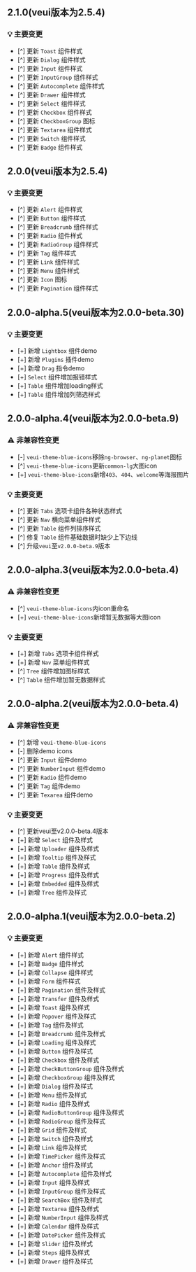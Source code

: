 ## 2.1.0(veui版本为2.5.4)
### 💡 主要变更
* [^] 更新 `Toast` 组件样式
* [^] 更新 `Dialog` 组件样式
* [^] 更新 `Input` 组件样式
* [^] 更新 `InputGroup` 组件样式
* [^] 更新 `Autocomplete` 组件样式
* [^] 更新 `Drawer` 组件样式
* [^] 更新 `Select` 组件样式
* [^] 更新 `Checkbox` 组件样式
* [^] 更新 `CheckboxGroup` 图标
* [^] 更新 `Textarea` 组件样式
* [^] 更新 `Switch` 组件样式
* [^] 更新 `Badge` 组件样式

## 2.0.0(veui版本为2.5.4)
### 💡 主要变更
* [^] 更新 `Alert` 组件样式
* [^] 更新 `Button` 组件样式
* [^] 更新 `Breadcrumb` 组件样式
* [^] 更新 `Radio` 组件样式
* [^] 更新 `RadioGroup` 组件样式
* [^] 更新 `Tag` 组件样式
* [^] 更新 `Link` 组件样式
* [^] 更新 `Menu` 组件样式
* [^] 更新 `Icon` 图标
* [^] 更新 `Pagination` 组件样式

## 2.0.0-alpha.5(veui版本为2.0.0-beta.30)
### 💡 主要变更
* [+] 新增 `Lightbox` 组件demo
* [+] 新增 `Plugins` 插件demo
* [+] 新增 `Drag` 指令demo
* [+] `Select` 组件增加报错样式
* [+] `Table` 组件增加loading样式
* [+] `Table` 组件增加列筛选样式

## 2.0.0-alpha.4(veui版本为2.0.0-beta.9)
### ⚠️ 非兼容性变更
* [-] `veui-theme-blue-icons`移除`ng-browser`、`ng-planet`图标
* [^] `veui-theme-blue-icons`更新`common-lg`大图icon
* [+] `veui-theme-blue-icons`新增`403`、`404`、`welcome`等海报图片

### 💡 主要变更
* [^] 更新 `Tabs` 选项卡组件各种状态样式
* [^] 更新 `Nav` 横向菜单组件样式
* [^] 更新 `Table` 组件列排序样式
* [^] 修复 `Table` 组件基础数据时缺少上下边线
* [^] 升级`veui`至`v2.0.0-beta.9`版本

## 2.0.0-alpha.3(veui版本为2.0.0-beta.4)
### ⚠️ 非兼容性变更
* [^] `veui-theme-blue-icons`内icon重命名
* [+] `veui-theme-blue-icons`新增暂无数据等大图icon

### 💡 主要变更
* [+] 新增 `Tabs` 选项卡组件样式
* [+] 新增 `Nav` 菜单组件样式
* [^] `Tree` 组件增加图标样式
* [^] `Table` 组件增加暂无数据样式

## 2.0.0-alpha.2(veui版本为2.0.0-beta.4)
### ⚠️ 非兼容性变更
* [^] 新增 `veui-theme-blue-icons`
* [-] 删除demo icons
* [^] 更新 `Input` 组件demo
* [^] 更新 `NumberInput` 组件demo
* [^] 更新 `Radio` 组件demo
* [^] 更新 `Tag` 组件demo
* [^] 更新 `Texarea` 组件demo

### 💡 主要变更
* [^] 更新veui至v2.0.0-beta.4版本
* [+] 新增 `Select` 组件及样式
* [+] 新增 `Uploader` 组件及样式
* [+] 新增 `Tooltip` 组件及样式
* [+] 新增 `Table` 组件及样式
* [+] 新增 `Progress` 组件及样式
* [+] 新增 `Embedded` 组件及样式
* [+] 新增 `Tree` 组件及样式

## 2.0.0-alpha.1(veui版本为2.0.0-beta.2)

### 💡 主要变更

* [+] 新增 `Alert` 组件样式
* [+] 新增 `Badge` 组件样式
* [+] 新增 `Collapse` 组件样式
* [+] 新增 `Form` 组件样式
* [+] 新增 `Pagination` 组件及样式
* [+] 新增 `Transfer` 组件及样式
* [+] 新增 `Toast` 组件及样式
* [+] 新增 `Popover` 组件及样式
* [+] 新增 `Tag` 组件及样式
* [+] 新增 `Breadcrumb` 组件及样式
* [+] 新增 `Loading` 组件及样式
* [+] 新增 `Button` 组件及样式
* [+] 新增 `Checkbox` 组件及样式
* [+] 新增 `CheckButtonGroup` 组件及样式
* [+] 新增 `CheckboxGroup` 组件及样式
* [+] 新增 `Dialog` 组件及样式
* [+] 新增 `Menu` 组件及样式
* [+] 新增 `Radio` 组件及样式
* [+] 新增 `RadioButtonGroup` 组件及样式
* [+] 新增 `RadioGroup` 组件及样式
* [+] 新增 `Grid` 组件及样式
* [+] 新增 `Switch` 组件及样式
* [+] 新增 `Link` 组件及样式
* [+] 新增 `TimePicker` 组件及样式
* [+] 新增 `Anchor` 组件及样式
* [+] 新增 `Autocomplete` 组件及样式
* [+] 新增 `Input` 组件及样式
* [+] 新增 `InputGroup` 组件及样式
* [+] 新增 `SearchBox` 组件及样式
* [+] 新增 `Textarea` 组件及样式
* [+] 新增 `NumberInput` 组件及样式
* [+] 新增 `Calendar` 组件及样式
* [+] 新增 `DatePicker` 组件及样式
* [+] 新增 `Slider` 组件及样式
* [+] 新增 `Steps` 组件及样式
* [+] 新增 `Drawer` 组件及样式

